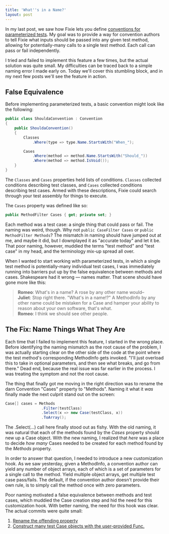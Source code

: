 ```yaml
---
title: 'What''s in a Name?'
layout: post
---
```

In my last post, we saw how Fixie lets you define [conventions for parameterized tests](https://patrick.lioi.net/2013/09/27/a-swiss-army-katana/). My goal was to provide a way for convention authors to tell Fixie what inputs should be passed into any given test method, allowing for potentially-many calls to a single test method. Each call can pass or fail independently.

I tried and failed to implement this feature a few times, but the actual solution was quite small. My difficulties can be traced back to a simple naming error I made early on. Today we'll cover this stumbling block, and in my next few posts we'll see the feature in action.

## False Equivalence

Before implementing parameterized tests, a basic convention might look like the following:

```cs
public class ShouldaConvention : Convention
{
    public ShouldaConvention()
    {
        Classes
            .Where(type => type.Name.StartsWith("When_");

        Cases
            .Where(method => method.Name.StartsWith("Should_"))
            .Where(method => method.IsVoid());
    }
}
```

The `Classes` and `Cases` properties held lists of conditions. `Classes` collected conditions describing test classes, and `Cases` collected conditions describing test cases. Armed with these descriptions, Fixie could search through your test assembly for things to execute.

The `Cases` property was defined like so:

```cs
public MethodFilter Cases { get; private set; }
```

Each method was a test case: a single thing that could pass or fail. The naming was weird, though. Why not `public CaseFilter Cases` or `public MethodFilter Methods`? The mismatch in naming should have jumped out at me, and maybe it did, but I downplayed it as "accurate today" and let it be. That poor naming, however, muddied the terms "test method" and "test case" in my head, and the terminology mix-up spread all over.

When I wanted to start working with parameterized tests, in which a single test method is potentially-many individual test cases, I was immediately running into barriers put up by the false equivalence between methods and cases. Shakespeare had it wrong &#8212; names matter. That scene should have gone more like this:

> **Romeo**: What's in a name? A rose by any other name would&#8211;  
> **Juliet**: Stop right there. "What's in a name!?" A MethodInfo by any other name could be mistaken for a Case and hamper your ability to reason about your own software, that's what.  
> **Romeo**: I think we should see other people.

## The Fix: Name Things What They Are

Each time that I failed to implement this feature, I started in the wrong place. Before identifying the naming mismatch as the root cause of the problem, I was actually starting clear on the other side of the code at the point where the test method's corresponding MethodInfo gets invoked. "I'll just overload this to take in optional parameters, and then see what breaks, and go from there." Dead end, because the real issue was far earlier in the process. I was treating the symptom and not the root cause.

The thing that finally got me moving in the right direction was to rename the darn Convention "Cases" property to "Methods". Naming it what it _was_ finally made the next culprit stand out on the screen:

```cs
Case[] cases = Methods
                .Filter(testClass)
                .Select(x => new Case(testClass, x))
                .ToArray();
```

The .Select(...) call here finally stood out as fishy. With the old naming, it was natural that each of the methods found by the _Cases_ property should new up a Case object. With the new naming, I realized that _here_ was a place to decide _how many_ Cases needed to be created for each method found by the _Methods_ property.

In order to answer that question, I needed to introduce a new customization hook. As we saw yesterday, given a MethodInfo, a convention author can yield any number of object arrays, each of which is a set of parameters for a single call to the method. Yield multiple object arrays, get multiple test case pass/fails. The default, if the convention author doesn't provide their own rule, is to simply call the method once with zero parameters.

Poor naming motivated a false equivalence between methods and test cases, which muddied the Case creation step and hid the need for this customization hook. With better naming, the need for this hook was clear. The actual commits were quite small:

  1. [Rename the offending property](https://github.com/fixie/fixie/commit/a2260e27efd6471d9fb1214721a12ced2ad2187a)
  2. [Construct many test Case objects with the user-provided Func.](https://github.com/fixie/fixie/commit/70691f241a48aafacdba48b705b72bea7a6e4269#diff-2)